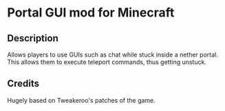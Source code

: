 # Portal GUI mod for Minecraft

## Description
Allows players to use GUIs such as chat while stuck inside a nether portal. This allows them to execute teleport commands, thus getting unstuck.

## Credits

Hugely based on Tweakeroo's patches of the game. 
